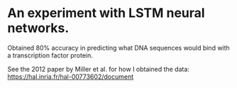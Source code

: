 # An experiment with LSTM neural networks.

Obtained 80% accuracy in predicting what DNA sequences would bind with a transcription factor protein.

See the 2012 paper by Miller et al. for how I obtained the data: https://hal.inria.fr/hal-00773602/document
